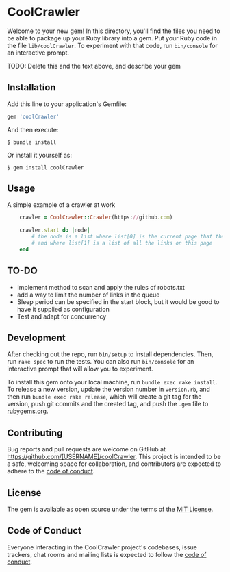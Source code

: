 # CoolCrawler

Welcome to your new gem! In this directory, you'll find the files you need to be able to package up your Ruby library into a gem. Put your Ruby code in the file `lib/coolCrawler`. To experiment with that code, run `bin/console` for an interactive prompt.

TODO: Delete this and the text above, and describe your gem

## Installation

Add this line to your application's Gemfile:

```ruby
gem 'coolCrawler'
```

And then execute:

    $ bundle install

Or install it yourself as:

    $ gem install coolCrawler

## Usage

A simple example of a crawler at work

```ruby
    crawler = CoolCrawler::Crawler(https://github.com)
    
    crawler.start do |node|
        # the node is a list where list[0] is the current page that the crawler is on
        # and where list[1] is a list of all the links on this page
    end
```

## TO-DO

* Implement method to scan and apply the rules of robots.txt 
* add a way to limit the number of links in the queue 
* Sleep period can be specified in the start block, but it would be good to have it supplied as configuration 
* Test and adapt for concurrency 

## Development

After checking out the repo, run `bin/setup` to install dependencies. Then, run `rake spec` to run the tests. You can also run `bin/console` for an interactive prompt that will allow you to experiment.

To install this gem onto your local machine, run `bundle exec rake install`. To release a new version, update the version number in `version.rb`, and then run `bundle exec rake release`, which will create a git tag for the version, push git commits and the created tag, and push the `.gem` file to [rubygems.org](https://rubygems.org).

## Contributing

Bug reports and pull requests are welcome on GitHub at https://github.com/[USERNAME]/coolCrawler. This project is intended to be a safe, welcoming space for collaboration, and contributors are expected to adhere to the [code of conduct](https://github.com/[USERNAME]/coolCrawler/blob/master/CODE_OF_CONDUCT.md).

## License

The gem is available as open source under the terms of the [MIT License](https://opensource.org/licenses/MIT).

## Code of Conduct

Everyone interacting in the CoolCrawler project's codebases, issue trackers, chat rooms and mailing lists is expected to follow the [code of conduct](https://github.com/[USERNAME]/coolCrawler/blob/master/CODE_OF_CONDUCT.md).
